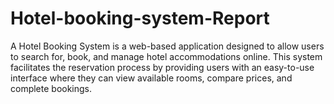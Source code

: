 # Hotel-booking-system-Report
A Hotel Booking System is a web-based application designed to allow users to search for, book, and manage hotel accommodations online. This system facilitates the reservation process by providing users with an easy-to-use interface where they can view available rooms, compare prices, and complete bookings. 
